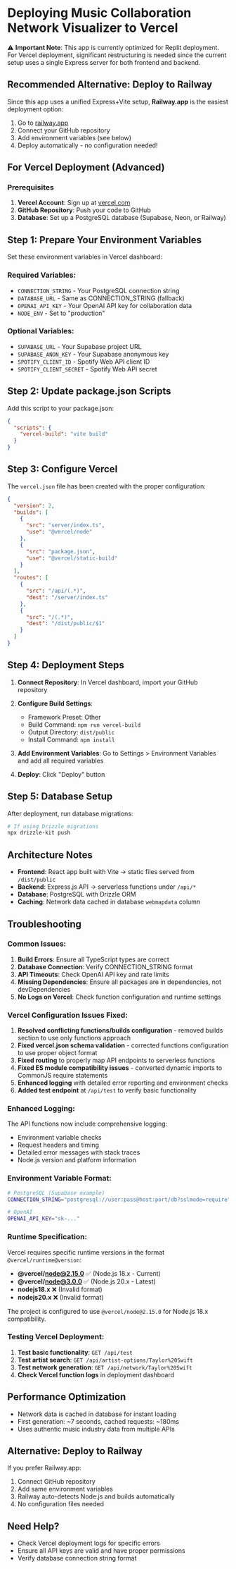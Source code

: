 # Deploying Music Collaboration Network Visualizer to Vercel

⚠️ **Important Note**: This app is currently optimized for Replit deployment. For Vercel deployment, significant restructuring is needed since the current setup uses a single Express server for both frontend and backend.

## Recommended Alternative: Deploy to Railway

Since this app uses a unified Express+Vite setup, **Railway.app** is the easiest deployment option:

1. Go to [railway.app](https://railway.app)
2. Connect your GitHub repository
3. Add environment variables (see below)
4. Deploy automatically - no configuration needed!

## For Vercel Deployment (Advanced)

### Prerequisites

1. **Vercel Account**: Sign up at [vercel.com](https://vercel.com)
2. **GitHub Repository**: Push your code to GitHub
3. **Database**: Set up a PostgreSQL database (Supabase, Neon, or Railway)

## Step 1: Prepare Your Environment Variables

Set these environment variables in Vercel dashboard:

### Required Variables:
- `CONNECTION_STRING` - Your PostgreSQL connection string
- `DATABASE_URL` - Same as CONNECTION_STRING (fallback)
- `OPENAI_API_KEY` - Your OpenAI API key for collaboration data
- `NODE_ENV` - Set to "production"

### Optional Variables:
- `SUPABASE_URL` - Your Supabase project URL
- `SUPABASE_ANON_KEY` - Your Supabase anonymous key
- `SPOTIFY_CLIENT_ID` - Spotify Web API client ID
- `SPOTIFY_CLIENT_SECRET` - Spotify Web API secret

## Step 2: Update package.json Scripts

Add this script to your package.json:
```json
{
  "scripts": {
    "vercel-build": "vite build"
  }
}
```

## Step 3: Configure Vercel

The `vercel.json` file has been created with the proper configuration:

```json
{
  "version": 2,
  "builds": [
    {
      "src": "server/index.ts",
      "use": "@vercel/node"
    },
    {
      "src": "package.json", 
      "use": "@vercel/static-build"
    }
  ],
  "routes": [
    {
      "src": "/api/(.*)",
      "dest": "/server/index.ts"
    },
    {
      "src": "/(.*)",
      "dest": "/dist/public/$1"
    }
  ]
}
```

## Step 4: Deployment Steps

1. **Connect Repository**: In Vercel dashboard, import your GitHub repository
2. **Configure Build Settings**:
   - Framework Preset: Other
   - Build Command: `npm run vercel-build`
   - Output Directory: `dist/public`
   - Install Command: `npm install`

3. **Add Environment Variables**: Go to Settings > Environment Variables and add all required variables

4. **Deploy**: Click "Deploy" button

## Step 5: Database Setup

After deployment, run database migrations:

```bash
# If using Drizzle migrations
npx drizzle-kit push
```

## Architecture Notes

- **Frontend**: React app built with Vite → static files served from `/dist/public`
- **Backend**: Express.js API → serverless functions under `/api/*`
- **Database**: PostgreSQL with Drizzle ORM
- **Caching**: Network data cached in database `webmapdata` column

## Troubleshooting

### Common Issues:

1. **Build Errors**: Ensure all TypeScript types are correct
2. **Database Connection**: Verify CONNECTION_STRING format
3. **API Timeouts**: Check OpenAI API key and rate limits
4. **Missing Dependencies**: Ensure all packages are in dependencies, not devDependencies
5. **No Logs on Vercel**: Check function configuration and runtime settings

### Vercel Configuration Issues Fixed:

1. **Resolved conflicting functions/builds configuration** - removed builds section to use only functions approach
2. **Fixed vercel.json schema validation** - corrected functions configuration to use proper object format
3. **Fixed routing** to properly map API endpoints to serverless functions
4. **Fixed ES module compatibility issues** - converted dynamic imports to CommonJS require statements
5. **Enhanced logging** with detailed error reporting and environment checks  
6. **Added test endpoint** at `/api/test` to verify basic functionality

### Enhanced Logging:

The API functions now include comprehensive logging:
- Environment variable checks
- Request headers and timing
- Detailed error messages with stack traces
- Node.js version and platform information

### Environment Variable Format:

```bash
# PostgreSQL (Supabase example)
CONNECTION_STRING="postgresql://user:pass@host:port/db?sslmode=require"

# OpenAI
OPENAI_API_KEY="sk-..."
```

### Runtime Specification:

Vercel requires specific runtime versions in the format `@vercel/runtime@version`:
- **@vercel/node@2.15.0** ✅ (Node.js 18.x - Current)
- **@vercel/node@3.0.0** ✅ (Node.js 20.x - Latest)
- **nodejs18.x** ❌ (Invalid format)
- **nodejs20.x** ❌ (Invalid format)

The project is configured to use `@vercel/node@2.15.0` for Node.js 18.x compatibility.

### Testing Vercel Deployment:

1. **Test basic functionality**: `GET /api/test`
2. **Test artist search**: `GET /api/artist-options/Taylor%20Swift`
3. **Test network generation**: `GET /api/network/Taylor%20Swift`
4. **Check Vercel function logs** in deployment dashboard

## Performance Optimization

- Network data is cached in database for instant loading
- First generation: ~7 seconds, cached requests: ~180ms
- Uses authentic music industry data from multiple APIs

## Alternative: Deploy to Railway

If you prefer Railway.app:

1. Connect GitHub repository
2. Add same environment variables
3. Railway auto-detects Node.js and builds automatically
4. No configuration files needed

## Need Help?

- Check Vercel deployment logs for specific errors
- Ensure all API keys are valid and have proper permissions
- Verify database connection string format